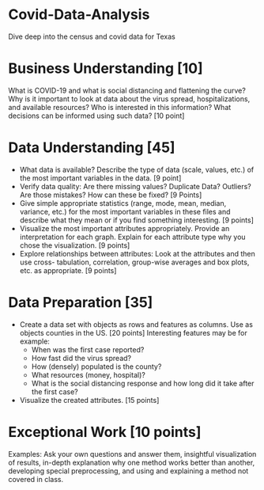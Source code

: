 # Covid-Data-Analysis
Dive deep into the census and covid data for Texas
# Business Understanding [10]  
What is COVID-19 and what is social distancing and flattening the curve? Why is it important to 
look at data about the virus spread, hospitalizations, and available resources? Who is interested 
in this information? What decisions can be informed using such data? [10 point]  

# Data Understanding [45]  
* What data is available? Describe the type of data (scale, values, etc.) of the most 
important variables in the data. [9 point]  
* Verify data quality: Are there missing values? Duplicate Data? Outliers? Are those 
mistakes? How can these be fixed? [9 Points]  
* Give simple appropriate statistics (range, mode, mean, median, variance, etc.) for the 
most important variables in these files and describe what they mean or if you find 
something interesting. [9 points]  
* Visualize the most important attributes appropriately. Provide an interpretation for 
each graph. Explain for each attribute type why you chose the visualization. [9 points]  
* Explore relationships between attributes: Look at the attributes and then use cross-
tabulation, correlation, group-wise averages and box plots, etc. as appropriate. [9 
points]

# Data Preparation [35]  
* Create a data set with objects as rows and features as columns. Use as objects counties 
in the US. [20 points] 
Interesting features may be for example:  
  * When was the first case reported? 
  * How fast did the virus spread? 
  * How (densely) populated is the county? 
  * What resources (money, hospital)? 
  * What is the social distancing response and how long did it take after the first case?  
* Visualize the created attributes. [15 points] 

# Exceptional Work [10 points] 
Examples: Ask your own questions and answer them, insightful visualization of results, 
in-depth explanation why one method works better than another, developing special 
preprocessing, and using and explaining a method not covered in class. 